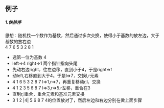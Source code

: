 ## 例子


##### 1.快排序  
思想：随机找一个数作为基数，然后通过多次交换，使得小于基数的放左边，大于基数的放右边  
 4 7 6 5 3 2 8 1  
- 选第一位为基数 4 
- left=>4  right=>1  两个指针指向头尾  
- 先动右边right，往左边移，直到小于4，于是right=>1  
- 动left,右移直到大于4。于是l=>7，交换l,r元素  
- 4 1 6 5 3 2 8 7  l=>1,r=>7，再重复移动r,l，交换  
- 4 1 2 3 5 6 8 7  l=>3,r=>5.r左移，重合在3  
- 直到r,l重合，重合元素和基准元素交换  
- 3 1 2 |4| 5 6 8 7   4的位置放对了，然后左边和右边分别在做上面步骤  






























